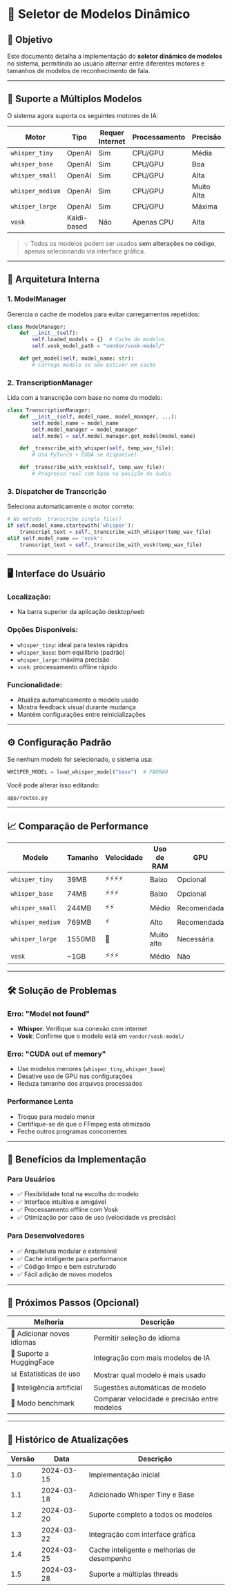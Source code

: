 
# 🧠 Seletor de Modelos Dinâmico

## 🎯 Objetivo
Este documento detalha a implementação do **seletor dinâmico de modelos** no sistema, permitindo ao usuário alternar entre diferentes motores e tamanhos de modelos de reconhecimento de fala.

---

## 🔁 Suporte a Múltiplos Modelos

O sistema agora suporta os seguintes motores de IA:

| Motor        | Tipo       | Requer Internet | Processamento | Precisão |
|-------------|------------|------------------|----------------|-----------|
| `whisper_tiny` | OpenAI     | Sim              | CPU/GPU         | Média     |
| `whisper_base` | OpenAI     | Sim              | CPU/GPU         | Boa       |
| `whisper_small`| OpenAI     | Sim              | CPU/GPU         | Alta      |
| `whisper_medium`| OpenAI    | Sim              | CPU/GPU         | Muito Alta|
| `whisper_large`| OpenAI     | Sim              | CPU/GPU         | Máxima    |
| `vosk`         | Kaldi-based| Não              | Apenas CPU      | Alta      |

> 💡 Todos os modelos podem ser usados **sem alterações no código**, apenas selecionando via interface gráfica.

---

## 🧱 Arquitetura Interna

### 1. **ModelManager**
Gerencia o cache de modelos para evitar carregamentos repetidos:
```python
class ModelManager:
    def __init__(self):
        self.loaded_models = {}  # Cache de modelos
        self.vosk_model_path = "vendor/vosk-model/"

    def get_model(self, model_name: str):
        # Carrega modelo se não estiver em cache
```

### 2. **TranscriptionManager**
Lida com a transcrição com base no nome do modelo:
```python
class TranscriptionManager:
    def __init__(self, model_name, model_manager, ...):
        self.model_name = model_name
        self.model_manager = model_manager
        self.model = self.model_manager.get_model(model_name)

    def _transcribe_with_whisper(self, temp_wav_file):
        # Usa PyTorch + CUDA se disponível

    def _transcribe_with_vosk(self, temp_wav_file):
        # Progresso real com base na posição do áudio
```

### 3. **Dispatcher de Transcrição**
Seleciona automaticamente o motor correto:
```python
# No método _transcribe_single_file()
if self.model_name.startswith('whisper'):
    transcript_text = self._transcribe_with_whisper(temp_wav_file)
elif self.model_name == 'vosk':
    transcript_text = self._transcribe_with_vosk(temp_wav_file)
```

---

## 🖥️ Interface do Usuário

### Localização:
- Na barra superior da aplicação desktop/web

### Opções Disponíveis:
- `whisper_tiny`: ideal para testes rápidos
- `whisper_base`: bom equilíbrio (padrão)
- `whisper_large`: máxima precisão
- `vosk`: processamento offline rápido

### Funcionalidade:
- Atualiza automaticamente o modelo usado
- Mostra feedback visual durante mudança
- Mantém configurações entre reinicializações

---

## ⚙️ Configuração Padrão

Se nenhum modelo for selecionado, o sistema usa:
```python
WHISPER_MODEL = load_whisper_model("base")  # PADRÃO
```

Você pode alterar isso editando:
```
app/routes.py
```

---

## 📈 Comparação de Performance

| Modelo        | Tamanho | Velocidade | Uso de RAM | GPU | Precisão |
|---------------|---------|------------|------------|-----|----------|
| `whisper_tiny`| 39MB    | ⚡⚡⚡⚡     | Baixo      | Opcional | ⭐⭐     |
| `whisper_base`| 74MB    | ⚡⚡⚡      | Baixo      | Opcional | ⭐⭐⭐   |
| `whisper_small`| 244MB  | ⚡⚡       | Médio      | Recomendada | ⭐⭐⭐⭐ |
| `whisper_medium`| 769MB | ⚡         | Alto       | Recomendada | ⭐⭐⭐⭐ |
| `whisper_large`| 1550MB | 🐢         | Muito alto | Necessária | ⭐⭐⭐⭐⭐ |
| `vosk`        | ~1GB    | ⚡⚡⚡     | Médio      | Não | ⭐⭐⭐     |

---

## 🛠️ Solução de Problemas

### Erro: "Model not found"
- **Whisper**: Verifique sua conexão com internet
- **Vosk**: Confirme que o modelo está em `vendor/vosk-model/`

### Erro: "CUDA out of memory"
- Use modelos menores (`whisper_tiny`, `whisper_base`)
- Desative uso de GPU nas configurações
- Reduza tamanho dos arquivos processados

### Performance Lenta
- Troque para modelo menor
- Certifique-se de que o FFmpeg está otimizado
- Feche outros programas concorrentes

---

## 📌 Benefícios da Implementação

### Para Usuários
- ✅ Flexibilidade total na escolha do modelo
- ✅ Interface intuitiva e amigável
- ✅ Processamento offline com Vosk
- ✅ Otimização por caso de uso (velocidade vs precisão)

### Para Desenvolvedores
- ✅ Arquitetura modular e extensível
- ✅ Cache inteligente para performance
- ✅ Código limpo e bem estruturado
- ✅ Fácil adição de novos modelos

---

## 🔄 Próximos Passos (Opcional)

| Melhoria                     | Descrição                                  |
|------------------------------|--------------------------------------------|
| 🧩 Adicionar novos idiomas   | Permitir seleção de idioma                 |
| 🧭 Suporte a HuggingFace     | Integração com mais modelos de IA          |
| 📊 Estatísticas de uso       | Mostrar qual modelo é mais usado           |
| 🧠 Inteligência artificial   | Sugestões automáticas de modelo            |
| 🧪 Modo benchmark            | Comparar velocidade e precisão entre modelos|

---

## 📄 Histórico de Atualizações

| Versão | Data       | Descrição                                |
|--------|------------|------------------------------------------|
| 1.0    | 2024-03-15 | Implementação inicial                    |
| 1.1    | 2024-03-18 | Adicionado Whisper Tiny e Base           |
| 1.2    | 2024-03-20 | Suporte completo a todos os modelos      |
| 1.3    | 2024-03-22 | Integração com interface gráfica         |
| 1.4    | 2024-03-25 | Cache inteligente e melhorias de desempenho |
| 1.5    | 2024-03-28 | Suporte a múltiplas threads              |
